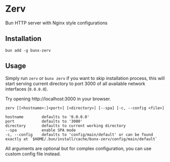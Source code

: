 # Zerv
Bun HTTP server with Nginx style configurations

## Installation
`bun add -g bunx-zerv`

## Usage
Simply run `zerv` or `bunx zerv` if you want to skip installation process, this will start serving current directory to port 3000 of all available network interfaces (`0.0.0.0`).

Try opening http://localhost:3000 in your browser.

`zerv [[<hostname>:]<port>] [<directory>] [--spa] [-c, --config <file>]`
```
hostname        defaults to '0.0.0.0'
port            defaults to '3000'
directory       defaults to current working directory
--spa           enable SPA mode
-c, --config    defaults to 'config/main/default' or can be found exactly at `$HOME/.bun/install/cache/bunx-zerv/config/main/default`
```
All arguments are optional but for complex configuration, you can use custom config file instead.
